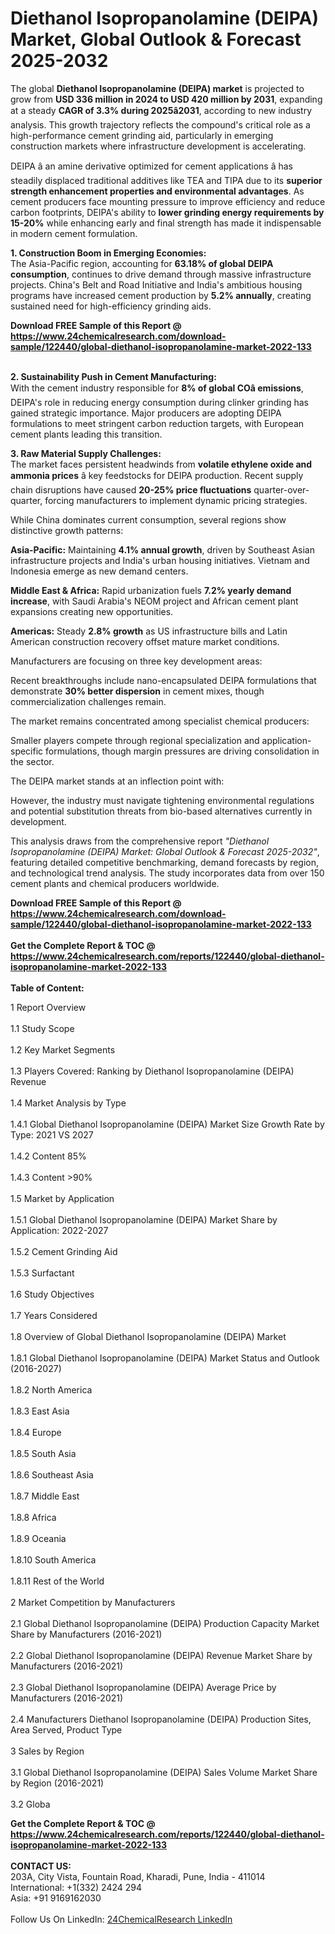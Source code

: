 <h1>Diethanol Isopropanolamine (DEIPA) Market, Global Outlook &amp; Forecast 2025-2032</h1><p>The global <strong>Diethanol Isopropanolamine (DEIPA) market</strong> is projected to grow from <strong>USD 336 million in 2024 to USD 420 million by 2031</strong>, expanding at a steady <strong>CAGR of 3.3% during 2025â2031</strong>, according to new industry analysis. This growth trajectory reflects the compound's critical role as a high-performance cement grinding aid, particularly in emerging construction markets where infrastructure development is accelerating.</p><p>DEIPA â an amine derivative optimized for cement applications â has steadily displaced traditional additives like TEA and TIPA due to its <strong>superior strength enhancement properties and environmental advantages</strong>. As cement producers face mounting pressure to improve efficiency and reduce carbon footprints, DEIPA's ability to <strong>lower grinding energy requirements by 15-20%</strong> while enhancing early and final strength has made it indispensable in modern cement formulation.</p><p><strong>1. Construction Boom in Emerging Economies:</strong><br>
The Asia-Pacific region, accounting for <strong>63.18% of global DEIPA consumption</strong>, continues to drive demand through massive infrastructure projects. China's Belt and Road Initiative and India's ambitious housing programs have increased cement production by <strong>5.2% annually</strong>, creating sustained need for high-efficiency grinding aids.</p><div><b>Download FREE Sample of this Report @ 
            <a href="https://www.24chemicalresearch.com/download-sample/122440/global-diethanol-isopropanolamine-market-2022-133">
            https://www.24chemicalresearch.com/download-sample/122440/global-diethanol-isopropanolamine-market-2022-133</a></b></div><br><p><strong>2. Sustainability Push in Cement Manufacturing:</strong><br>
With the cement industry responsible for <strong>8% of global COâ emissions</strong>, DEIPA's role in reducing energy consumption during clinker grinding has gained strategic importance. Major producers are adopting DEIPA formulations to meet stringent carbon reduction targets, with European cement plants leading this transition.</p><p><strong>3. Raw Material Supply Challenges:</strong><br>
The market faces persistent headwinds from <strong>volatile ethylene oxide and ammonia prices</strong> â key feedstocks for DEIPA production. Recent supply chain disruptions have caused <strong>20-25% price fluctuations</strong> quarter-over-quarter, forcing manufacturers to implement dynamic pricing strategies.</p><p>While China dominates current consumption, several regions show distinctive growth patterns:</p><p><strong>Asia-Pacific:</strong> Maintaining <strong>4.1% annual growth</strong>, driven by Southeast Asian infrastructure projects and India's urban housing initiatives. Vietnam and Indonesia emerge as new demand centers.</p><p><strong>Middle East &amp; Africa:</strong> Rapid urbanization fuels <strong>7.2% yearly demand increase</strong>, with Saudi Arabia's NEOM project and African cement plant expansions creating new opportunities.</p><p><strong>Americas:</strong> Steady <strong>2.8% growth</strong> as US infrastructure bills and Latin American construction recovery offset mature market conditions.</p><p>Manufacturers are focusing on three key development areas:</p><p>Recent breakthroughs include nano-encapsulated DEIPA formulations that demonstrate <strong>30% better dispersion</strong> in cement mixes, though commercialization challenges remain.</p><p>The market remains concentrated among specialist chemical producers:</p><p>Smaller players compete through regional specialization and application-specific formulations, though margin pressures are driving consolidation in the sector.</p><p>The DEIPA market stands at an inflection point with:</p><p>However, the industry must navigate tightening environmental regulations and potential substitution threats from bio-based alternatives currently in development.</p><p>This analysis draws from the comprehensive report <em>"Diethanol Isopropanolamine (DEIPA) Market: Global Outlook &amp; Forecast 2025-2032"</em>, featuring detailed competitive benchmarking, demand forecasts by region, and technological trend analysis. The study incorporates data from over 150 cement plants and chemical producers worldwide.</p><div><b>Download FREE Sample of this Report @ 
            <a href="https://www.24chemicalresearch.com/download-sample/122440/global-diethanol-isopropanolamine-market-2022-133">
            https://www.24chemicalresearch.com/download-sample/122440/global-diethanol-isopropanolamine-market-2022-133</a></b></div><br><div><b>Get the Complete Report & TOC @ 
            <a href="https://www.24chemicalresearch.com/reports/122440/global-diethanol-isopropanolamine-market-2022-133">
            https://www.24chemicalresearch.com/reports/122440/global-diethanol-isopropanolamine-market-2022-133</a></b></div><br>
            <b>Table of Content:</b><p>1 Report Overview<br />
<br>1.1 Study Scope<br />
<br>1.2 Key Market Segments<br />
<br>1.3 Players Covered: Ranking by Diethanol Isopropanolamine (DEIPA) Revenue<br />
<br>1.4 Market Analysis by Type<br />
<br>1.4.1 Global Diethanol Isopropanolamine (DEIPA) Market Size Growth Rate by Type: 2021 VS 2027<br />
<br>1.4.2 Content 85%<br />
<br>1.4.3 Content >90%<br />
<br>1.5 Market by Application<br />
<br>1.5.1 Global Diethanol Isopropanolamine (DEIPA) Market Share by Application: 2022-2027<br />
<br>1.5.2 Cement Grinding Aid<br />
<br>1.5.3 Surfactant<br />
<br>1.6 Study Objectives<br />
<br>1.7 Years Considered<br />
<br>1.8 Overview of Global Diethanol Isopropanolamine (DEIPA) Market<br />
<br>1.8.1 Global Diethanol Isopropanolamine (DEIPA) Market Status and Outlook (2016-2027)<br />
<br>1.8.2 North America<br />
<br>1.8.3 East Asia<br />
<br>1.8.4 Europe<br />
<br>1.8.5 South Asia<br />
<br>1.8.6 Southeast Asia<br />
<br>1.8.7 Middle East<br />
<br>1.8.8 Africa<br />
<br>1.8.9 Oceania<br />
<br>1.8.10 South America<br />
<br>1.8.11 Rest of the World<br />
<br>2 Market Competition by Manufacturers<br />
<br>2.1 Global Diethanol Isopropanolamine (DEIPA) Production Capacity Market Share by Manufacturers (2016-2021)<br />
<br>2.2 Global Diethanol Isopropanolamine (DEIPA) Revenue Market Share by Manufacturers (2016-2021)<br />
<br>2.3 Global Diethanol Isopropanolamine (DEIPA) Average Price by Manufacturers (2016-2021)<br />
<br>2.4 Manufacturers Diethanol Isopropanolamine (DEIPA) Production Sites, Area Served, Product Type<br />
<br>3 Sales by Region<br />
<br>3.1 Global Diethanol Isopropanolamine (DEIPA) Sales Volume Market Share by Region (2016-2021)<br />
<br>3.2 Globa</p><div><b>Get the Complete Report & TOC @ 
            <a href="https://www.24chemicalresearch.com/reports/122440/global-diethanol-isopropanolamine-market-2022-133">
            https://www.24chemicalresearch.com/reports/122440/global-diethanol-isopropanolamine-market-2022-133</a></b></div><br><b>CONTACT US:</b><br>
            203A, City Vista, Fountain Road, Kharadi, Pune, India - 411014<br>
            International: +1(332) 2424 294<br>
            Asia: +91 9169162030 <br><br>
            Follow Us On LinkedIn: <a href="https://www.linkedin.com/company/24chemicalresearch/">24ChemicalResearch LinkedIn</a>